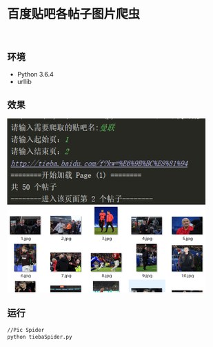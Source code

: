 # 百度贴吧各帖子图片爬虫
<br>

## 环境
   * Python 3.6.4
   * urllib

## 效果 
<img src="https://github.com/RoyceMao/TiebaSpider/blob/master/img/EG1.png" width="460" height="200"/> <img src="https://github.com/RoyceMao/TiebaSpider/blob/master/img/EG2.png" width="460" height="200"/>

## 运行

```
//Pic Spider
python tiebaSpider.py
```
